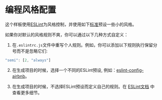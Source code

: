 # 编程风格配置

这个样板使用[ESLint](http://eslint.org/)为风格控制，并使用如下[标准](https://github.com/feross/standard/blob/master/rules.md)预设一些小的风格。

如果你对默认的风格规则不爽，你可以通过以下几种方式自定义：

1. 在`.eslintrc.js`文件中重写个人规则。例如，你可以添加以下规则执行保留分号而不是忽略它们:

  ``` js
  "semi": [2, "always"]
  ```

2. 在生成项目的时候，选择一个不同的ESLint预设, 例如：[eslint-config-airbnb](https://github.com/airbnb/javascript/tree/master/packages/eslint-config-airbnb)。

3. 在生成项目的时候，不选择ESLint预设而定义自己的规则。在 [ESLint文档](http://eslint.org/docs/rules/) 中查看更多细节。
